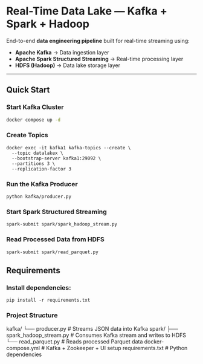 # Real-Time Data Lake — Kafka + Spark + Hadoop

End-to-end **data engineering pipeline** built for real-time streaming using:
- **Apache Kafka** → Data ingestion layer  
- **Apache Spark Structured Streaming** → Real-time processing layer  
- **HDFS (Hadoop)** → Data lake storage layer  

---

##  Quick Start

###  Start Kafka Cluster
```bash
docker compose up -d
```
### Create Topics
```
docker exec -it kafka1 kafka-topics --create \
  --topic datalakex \
  --bootstrap-server kafka1:29092 \
  --partitions 3 \
  --replication-factor 3

```

### Run the Kafka Producer
```
python kafka/producer.py
```

### Start Spark Structured Streaming
```
spark-submit spark/spark_hadoop_stream.py
```

### Read Processed Data from HDFS
```
spark-submit spark/read_parquet.py

```

## Requirements

### Install dependencies:
```
pip install -r requirements.txt
```


### Project Structure

kafka/
 └── producer.py              # Streams JSON data into Kafka
spark/
 ├── spark_hadoop_stream.py   # Consumes Kafka stream and writes to HDFS
 └── read_parquet.py          # Reads processed Parquet data
docker-compose.yml            # Kafka + Zookeeper + UI setup
requirements.txt              # Python dependencies





